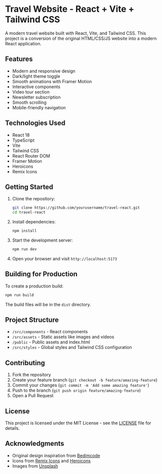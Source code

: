# Travel Website - React + Vite + Tailwind CSS

A modern travel website built with React, Vite, and Tailwind CSS. This project is a conversion of the original HTML/CSS/JS website into a modern React application.

## Features

- Modern and responsive design
- Dark/light theme toggle
- Smooth animations with Framer Motion
- Interactive components
- Video tour section
- Newsletter subscription
- Smooth scrolling
- Mobile-friendly navigation

## Technologies Used

- React 18
- TypeScript
- Vite
- Tailwind CSS
- React Router DOM
- Framer Motion
- Heroicons
- Remix Icons

## Getting Started

1. Clone the repository:
   ```bash
   git clone https://github.com/yourusername/travel-react.git
   cd travel-react
   ```

2. Install dependencies:
   ```bash
   npm install
   ```

3. Start the development server:
   ```bash
   npm run dev
   ```

4. Open your browser and visit `http://localhost:5173`

## Building for Production

To create a production build:

```bash
npm run build
```

The build files will be in the `dist` directory.

## Project Structure

- `/src/components` - React components
- `/src/assets` - Static assets like images and videos
- `/public` - Public assets and index.html
- `/src/styles` - Global styles and Tailwind CSS configuration

## Contributing

1. Fork the repository
2. Create your feature branch (`git checkout -b feature/amazing-feature`)
3. Commit your changes (`git commit -m 'Add some amazing feature'`)
4. Push to the branch (`git push origin feature/amazing-feature`)
5. Open a Pull Request

## License

This project is licensed under the MIT License - see the [LICENSE](LICENSE) file for details.

## Acknowledgments

- Original design inspiration from [Bedimcode](https://github.com/bedimcode)
- Icons from [Remix Icons](https://remixicon.com/) and [Heroicons](https://heroicons.com/)
- Images from [Unsplash](https://unsplash.com/)
